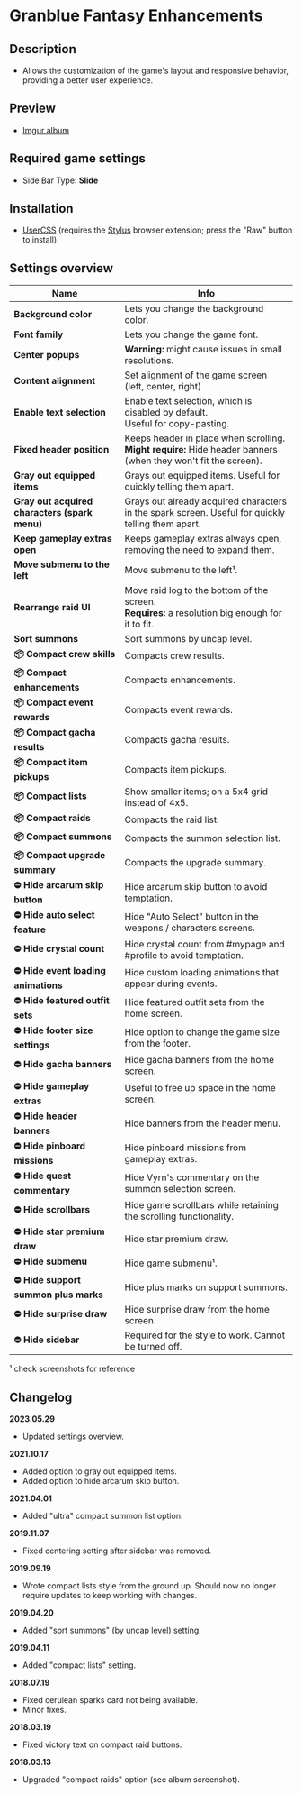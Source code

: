 # Granblue Fantasy Enhancements

## Description

- Allows the customization of the game's layout and responsive behavior, providing a better user experience.

## Preview

- [Imgur album](https://imgur.com/a/kud5i)

## Required game settings

- Side Bar Type: **Slide**

## Installation

- [UserCSS](./granblue-fantasy-enhancements.user.css) (requires the [Stylus](https://github.com/openstyles/stylus#releases) browser extension; press the "Raw" button to install).

## Settings overview

| Name                                          | Info                                                                                                              |
| --------------------------------------------- | ----------------------------------------------------------------------------------------------------------------- |
| **Background color**                          | Lets you change the background color.                                                                             |
| **Font family**                               | Lets you change the game font.                                                                                    |
| **Center popups**                             | **Warning:** might cause issues in small resolutions.                                                             |
| **Content alignment**                         | Set alignment of the game screen (left, center, right)                                                            |
| **Enable text selection**                     | Enable text selection, which is disabled by default.<br>Useful for copy-pasting.                                  |
| **Fixed header position**                     | Keeps header in place when scrolling.<br>**Might require:** Hide header banners (when they won't fit the screen). |
| **Gray out equipped items**                   | Grays out equipped items. Useful for quickly telling them apart.                                                  |
| **Gray out acquired characters (spark menu)** | Grays out already acquired characters in the spark screen. Useful for quickly telling them apart.                 |
| **Keep gameplay extras open**                 | Keeps gameplay extras always open, removing the need to expand them.                                              |
| **Move submenu to the left**                  | Move submenu to the left&#x00B9;.                                                                                 |
| **Rearrange raid UI**                         | Move raid log to the bottom of the screen.<br>**Requires:** a resolution big enough for it to fit.                |
| **Sort summons**                              | Sort summons by uncap level.                                                                                      |
| **📦 Compact crew skills**                    | Compacts crew results.                                                                                            |
| **📦 Compact enhancements**                   | Compacts enhancements.                                                                                            |
| **📦 Compact event rewards**                  | Compacts event rewards.                                                                                           |
| **📦 Compact gacha results**                  | Compacts gacha results.                                                                                           |
| **📦 Compact item pickups**                   | Compacts item pickups.                                                                                            |
| **📦 Compact lists**                          | Show smaller items; on a 5x4 grid instead of 4x5.                                                                 |
| **📦 Compact raids**                          | Compacts the raid list.                                                                                           |
| **📦 Compact summons**                        | Compacts the summon selection list.                                                                               |
| **📦 Compact upgrade summary**                | Compacts the upgrade summary.                                                                                     |
| **⛔ Hide arcarum skip button**               | Hide arcarum skip button to avoid temptation.                                                                     |
| **⛔ Hide auto select feature**               | Hide "Auto Select" button in the weapons / characters screens.                                                    |
| **⛔ Hide crystal count**                     | Hide crystal count from #mypage and #profile to avoid temptation.                                                 |
| **⛔ Hide event loading animations**          | Hide custom loading animations that appear during events.                                                         |
| **⛔ Hide featured outfit sets**              | Hide featured outfit sets from the home screen.                                                                   |
| **⛔ Hide footer size settings**              | Hide option to change the game size from the footer.                                                              |
| **⛔ Hide gacha banners**                     | Hide gacha banners from the home screen.                                                                          |
| **⛔ Hide gameplay extras**                   | Useful to free up space in the home screen.                                                                       |
| **⛔ Hide header banners**                    | Hide banners from the header menu.                                                                                |
| **⛔ Hide pinboard missions**                 | Hide pinboard missions from gameplay extras.                                                                      |
| **⛔ Hide quest commentary**                  | Hide Vyrn's commentary on the summon selection screen.                                                            |
| **⛔ Hide scrollbars**                        | Hide game scrollbars while retaining the scrolling functionality.                                                 |
| **⛔ Hide star premium draw**                 | Hide star premium draw.                                                                                           |
| **⛔ Hide submenu**                           | Hide game submenu&#x00B9;.                                                                                        |
| **⛔ Hide support summon plus marks**         | Hide plus marks on support summons.                                                                               |
| **⛔ Hide surprise draw**                     | Hide surprise draw from the home screen.                                                                          |
| **⛔ Hide sidebar**                           | Required for the style to work. Cannot be turned off.                                                             |

&#x00B9; check screenshots for reference

## Changelog

**2023.05.29**

- Updated settings overview.

**2021.10.17**

- Added option to gray out equipped items.
- Added option to hide arcarum skip button.

**2021.04.01**

- Added "ultra" compact summon list option.

**2019.11.07**

- Fixed centering setting after sidebar was removed.

**2019.09.19**

- Wrote compact lists style from the ground up. Should now no longer require updates to keep working with changes.

**2019.04.20**

- Added "sort summons" (by uncap level) setting.

**2019.04.11**

- Added "compact lists" setting.

**2018.07.19**

- Fixed cerulean sparks card not being available.
- Minor fixes.

**2018.03.19**

- Fixed victory text on compact raid buttons.

**2018.03.13**

- Upgraded "compact raids" option (see album screenshot).
